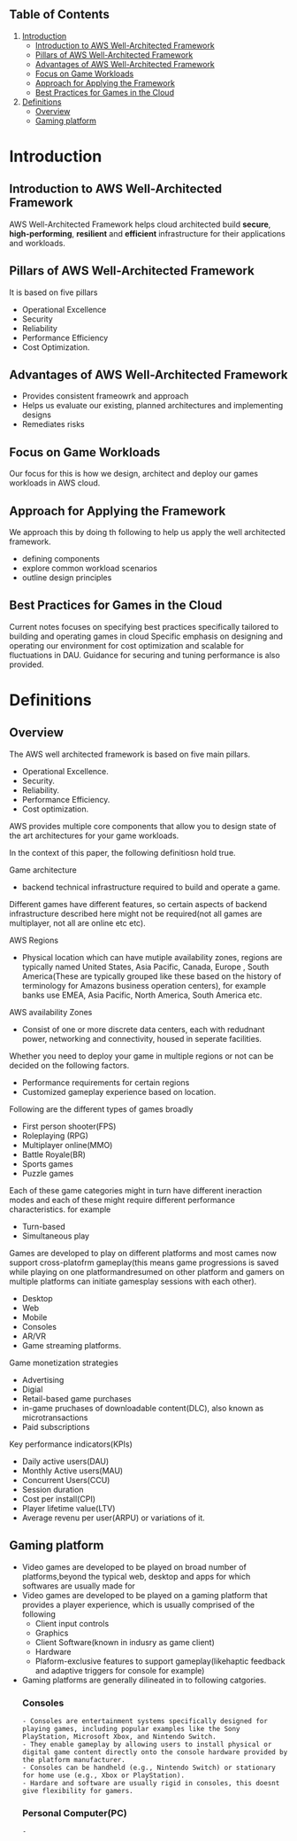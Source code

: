 ## Table of Contents
1. [Introduction](#introduction)
    - [Introduction to AWS Well-Architected Framework](#introduction-to-aws-well-architected-framework)
    - [Pillars of AWS Well-Architected Framework](#pillars-of-aws-well-architected-framework)
    - [Advantages of AWS Well-Architected Framework](#advantages-of-aws-well-architected-framework)
    - [Focus on Game Workloads](#focus-on-game-workloads)
    - [Approach for Applying the Framework](#approach-for-applying-the-framework)
    - [Best Practices for Games in the Cloud](#best-practices-for-games-in-the-cloud)
2. [Definitions](#definitions)
    - [Overview](#overview)
    - [Gaming platform](#gaming-platform)

# Introduction

## Introduction to AWS Well-Architected Framework
AWS Well-Architected Framework helps cloud architected build **secure**, **high-performing**, **resilient** and **efficient** infrastructure for their applications and workloads.

## Pillars of AWS Well-Architected Framework
It is based on five pillars
- Operational Excellence
- Security
- Reliability
- Performance Efficiency
- Cost Optimization.

## Advantages of AWS Well-Architected Framework
- Provides consistent frameowrk and approach
- Helps us evaluate our existing, planned architectures and implementing designs
- Remediates risks

## Focus on Game Workloads
Our focus for this is how we design, architect and deploy our games workloads in AWS cloud.

## Approach for Applying the Framework
We approach this by doing th following to help us apply the well architected framework.
- defining components
- explore common workload scenarios
- outline design principles

## Best Practices for Games in the Cloud  
Current notes focuses on specifying best practices specifically tailored to building and operating games in cloud
Specific emphasis on  designing and operating our environment for cost optimization and scalable for fluctuations in DAU.
Guidance for securing and tuning performance is also provided.


# Definitions

## Overview

The AWS well architected framework is based on five main pillars.
- Operational Excellence.
- Security.
- Reliability.
- Performance Efficiency.
- Cost optimization.

AWS provides multiple core components that allow you to design state of the art architectures for your game workloads.

In the context of this paper, the following definitiosn hold true.

Game architecture
  - backend technical infrastructure required to build and operate a game.

Different games have different features, so certain aspects of backend infrastructure described here might not be required(not all games are multiplayer, not all are online etc etc).

 AWS Regions
   - Physical location which can have mutiple availability zones, regions are typically named United States, Asia Pacific, Canada, Europe , South America(These are typically grouped like these based on the history of terminology for Amazons business operation centers), for example banks use EMEA, Asia Pacific, North America, South America etc.

AWS availability Zones
   - Consist of one or more discrete data centers, each with redudnant power, networking and connectivity, housed in seperate facilities.

Whether you need to deploy your game in multiple regions or not can be decided on the following factors.
   - Performance requirements for certain regions 
   - Customized gameplay experience based on location.

Following are the different types of games broadly
  - First person shooter(FPS)
  - Roleplaying (RPG)
  - Multiplayer online(MMO)
  - Battle Royale(BR)
  - Sports games
  - Puzzle games

Each of these game categories might in turn have different ineraction modes and each of these might require different performance characteristics. for example
  - Turn-based
  - Simultaneous play

Games are developed to play on different platforms and most cames now support cross-platofrm gameplay(this means game progressions is saved while playing on one platformandresumed on other platform and gamers on multiple platforms can initiate gamesplay sessions with each other).
  - Desktop
  - Web
  - Mobile
  - Consoles
  - AR/VR
  - Game streaming platforms.

Game monetization strategies
  - Advertising
  - Digial
  - Retail-based game purchases
  - in-game pruchases of downloadable content(DLC), also known as microtransactions
  - Paid subscriptions

Key performance indicators(KPIs)
  - Daily active users(DAU)
  - Monthly Active users(MAU)
  - Concurrent Users(CCU)
  - Session duration
  - Cost per install(CPI)
  - Player lifetime value(LTV)
  - Average revenu per user(ARPU) or variations of it.

## Gaming platform
  - Video games are developed to be played on broad number of platforms,beyond the typical web, desktop and apps for which softwares are usually made for
  - Video games are developed to be played on a gaming platform that provides a player experience, which is usually comprised of the following
    - Client input controls
    - Graphics
    - Client Software(known in indusry as game client)
    - Hardware
    - Plaform-exclusive features to support gameplay(likehaptic feedback and adaptive triggers for console for example)
 - Gaming platforms are generally dilineated in to following catgories.
    ### Consoles
       - Consoles are entertainment systems specifically designed for playing games, including popular examples like the Sony PlayStation, Microsoft Xbox, and Nintendo Switch.
       - They enable gameplay by allowing users to install physical or digital game content directly onto the console hardware provided by the platform manufacturer.
       - Consoles can be handheld (e.g., Nintendo Switch) or stationary for home use (e.g., Xbox or PlayStation).
       - Hardare and software are usually rigid in consoles, this doesnt give flexibility for gamers.
    ### Personal Computer(PC)
       - 










